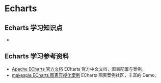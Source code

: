 # Echarts

## Echarts 学习知识点

- 

## Echarts 学习参考资料

- [Apache ECharts 官方文档](https://echarts.apache.org/zh/index.html)
  ECharts 官方中文文档，图表配置与案例。
- [makeapie ECharts 图表可视化案例](https://www.makeapie.cn/echarts)
  ECharts 图表案例社区，丰富的 Demo。